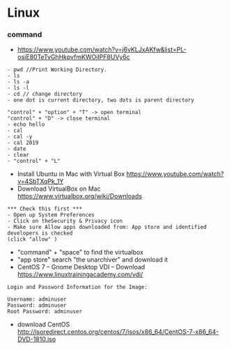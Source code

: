 # Linux
### command
- https://www.youtube.com/watch?v=j6vKLJxAKfw&list=PL-osiE80TeTvGhHkpvfmKWOiIPF8UVy6c
```
- pwd //Print Working Directory.
- ls
- ls -a
- ls -l
- cd // change directory
- one dot is current directory, two dots is parent directory
```
```
"control" + "option" + "T" -> open terminal
"control" + "D" -> close terminal
- echo hello
- cal
- cal -y
- cal 2019
- date
- clear
- "control" + "L"
```
- Install Ubuntu in Mac with Virtual Box
https://www.youtube.com/watch?v=4SbTXqPk_1Y
- Download VirtualBox on Mac
https://www.virtualbox.org/wiki/Downloads
```
*** Check this first ***
- Open up System Preferences
- Click on theSecurity & Privacy icon
- Make sure Allow apps downloaded from: App store and identified developers is checked 
(click "allow" )
```
- "command" + "space" to find the virtualbox
- "app store" search "the unarchiver" and download it
- CentOS 7 – Gnome Desktop VDI – Download
https://www.linuxtrainingacademy.com/vdi/
```
Login and Password Information for the Image:

Username: adminuser
Password: adminuser
Root Password: adminuser
```
- download CentOS
http://isoredirect.centos.org/centos/7/isos/x86_64/CentOS-7-x86_64-DVD-1810.iso
